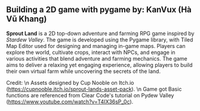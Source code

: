 ## Building a 2D game with pygame by: KanVux (Hà Vũ Khang) ##

**Sprout Land** is a 2D top-down adventure and farming RPG game inspired by *Stardew Valley*. The game is developed using the Pygame library, with Tiled Map Editor used for designing and managing in-game maps. Players can explore the world, cultivate crops, interact with NPCs, and engage in various activities that blend adventure and farming mechanics. The game aims to deliver a relaxing yet engaging experience, allowing players to build their own virtual farm while uncovering the secrets of the land.

Credit: \n
  Assets designed by Cup Nooble on Itch.io (https://cupnooble.itch.io/sprout-lands-asset-pack). \n
  Game got Basic functions are referenced from Clear Code's tutorial on Pydew Valley (https://www.youtube.com/watch?v=T4IX36sP_0c).
